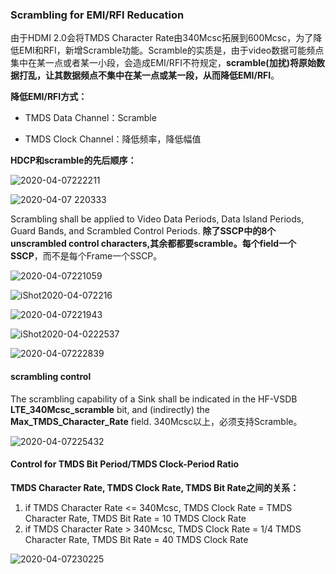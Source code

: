 ### Scrambling for EMI/RFI Reducation

由于HDMI 2.0会将TMDS Character Rate由340Mcsc拓展到600Mcsc，为了降低EMI和RFI，新增Scramble功能。Scramble的实质是，由于video数据可能频点集中在某一点或者某一小段，会造成EMI/RFI不符规定，**scramble(加扰)将原始数据打乱，让其数据频点不集中在某一点或某一段，从而降低EMI/RFI**。

**降低EMI/RFI方式：**

- TMDS Data Channel：Scramble

- TMDS Clock Channel：降低频率，降低幅值

**HDCP和scramble的先后顺序：**

![2020-04-07222211](/Users/zengcan/Documents/GitHub/DRM/HDMI%202.0/picture/2020-04-07222211.png)



![2020-04-07 220333](/Users/zengcan/Documents/GitHub/DRM/HDMI%202.0/picture/2020-04-07%20220333.png)

Scrambling shall be applied to Video Data Periods, Data Island Periods, Guard Bands, and Scrambled Control Periods. **除了SSCP中的8个unscrambled control characters,其余都都要scramble。每个field一个SSCP**，而不是每个Frame一个SSCP。

![2020-04-07221059](/Users/zengcan/Documents/GitHub/DRM/HDMI%202.0/picture/2020-04-07221059.png)



![iShot2020-04-072216](/Users/zengcan/Documents/GitHub/DRM/HDMI%202.0/picture/iShot2020-04-072216.png)

![2020-04-07221943](/Users/zengcan/Documents/GitHub/DRM/HDMI%202.0/picture/2020-04-07221943.png)

![iShot2020-04-0222537](/Users/zengcan/Documents/GitHub/DRM/HDMI%202.0/picture/iShot2020-04-0222537.png)

![2020-04-07222839](/Users/zengcan/Documents/GitHub/DRM/HDMI%202.0/picture/2020-04-07222839.png)

#### scrambling control

The scrambling capability of a Sink shall be indicated in the HF-VSDB **LTE_340Mcsc_scramble** bit, and (indirectly) the **Max_TMDS_Character_Rate** field.  340Mcsc以上，必须支持Scramble。

![2020-04-07225432](/Users/zengcan/Documents/GitHub/DRM/HDMI%202.0/picture/2020-04-07225432.png)



#### Control for TMDS Bit Period/TMDS Clock-Period Ratio

**TMDS Character Rate, TMDS Clock Rate, TMDS Bit Rate之间的关系：**

1. if TMDS Character Rate <= 340Mcsc, TMDS Clock Rate = TMDS Character Rate,  TMDS Bit Rate = 10 TMDS Clock Rate
2. if TMDS Character Rate > 340Mcsc, TMDS Clock Rate = 1/4 TMDS Character Rate,  TMDS Bit Rate = 40 TMDS Clock Rate

![2020-04-07230225](/Users/zengcan/Documents/GitHub/DRM/HDMI%202.0/picture/2020-04-07230225.png)



